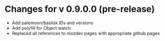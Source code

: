 # Changes for v 0.9.0.0 (pre-release)
* Add palemoon/baslisk IDs and versions
* Add polyfill for Object.watch
* Replaced all references to mozdev pages with appropriate github pages
